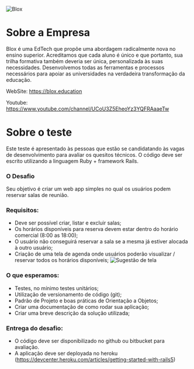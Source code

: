 ![Blox](logo_blox.png)

# Sobre a Empresa

Blox é uma EdTech que propõe uma abordagem radicalmente nova no ensino superior. Acreditamos que cada aluno é único e que portanto, sua trilha formativa também deveria ser única, personalizada às suas necessidades. Desenvolvemos todas as ferramentas e processos necessários para apoiar as universidades na verdadeira transformação da educação.

WebSite: https://blox.education

Youtube: https://www.youtube.com/channel/UCoU3Z5EheoYz3YQFRAaaeTw

# Sobre o teste

Este teste é apresentado às pessoas que estão se candidatando às vagas de desenvolvimento para avaliar os quesitos técnicos. 
O código deve ser escrito utilizando a linguagem Ruby + framework Rails.

### O Desafio

Seu objetivo é criar um web app simples no qual os usuários podem reservar salas de reunião.


### Requisitos: 

- Deve ser possível criar, listar e excluir salas;
- Os horários disponíveis para reserva devem estar dentro do horário comercial (8:00 as 18:00);
- O usuário não conseguirá reservar a sala se a mesma já estiver alocada à outro usuário;
- Criação de uma tela de agenda onde usuários poderão visualizar / reservar todos os horários disponíveis;
![Sugestão de tela](agenda.png)


### O que esperamos:

 - Testes, no mínimo testes unitários;
 - Utilização de versionamento de código (git);
 - Padrão de Projeto e boas práticas de Orientação a Objetos;
 - Criar uma documentação de como rodar sua aplicação;
 - Criar uma breve descrição da solução utilizada;


### Entrega do desafio:

- O código deve ser disponibilizado no github ou bitbucket para avaliação.
- A aplicação deve ser deployada no heroku (https://devcenter.heroku.com/articles/getting-started-with-rails5)
